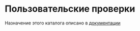 ﻿# Пользовательские проверки
Назначение этого каталога описано в [документации](https://lemurro.github.io/docs/static/API-Сервер/Модули/Checker.html)